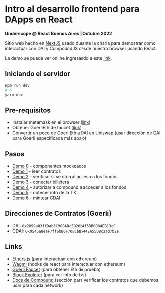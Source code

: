 # Intro al desarrollo frontend para DApps en React 
**Underscope @ React Buenos Aires | Octubre 2022**

Sitio web hecho en [NextJS](https://nextjs.org/) usado durante la charla para demostrar como interactuar con DAI y CompoundJS desde nuestro browser usando React.

La demo se puede ver online ingresando a este <a href="https://react-ba-meetup-oct-2022-dapps-g2z2.vercel.app/" target="_blank">link</a>.

## Iniciando el servidor

```bash
npm run dev
# o
yarn dev
```

## Pre-requisitos

- Instalar metamask en el browser ([link](https://metamask.io/))
- Obtener GoerliEth de faucet ([link](https://goerlifaucet.com/))
- Convertir un poco de GoerliEth a DAI en [Uniswap](https://app.uniswap.org/) (usar dirección de DAI para Goerli especificada más abajo)

## Pasos

- [Demo 0](./src/pages/demo-0.tsx) - componentes mockeados
- [Demo 1](./src/pages/demo-1.tsx) - leer contratos
- [Demo 2](./src/pages/demo-2.tsx) - verificar si se otorgó acceso a los fondos
- [Demo 3](./src/pages/demo-3.tsx) - conectar billetera
- [Demo 4](./src/pages/demo-4.tsx) - autorizar a compound a acceder a los fondos
- [Demo 5](./src/pages/demo-5.tsx) - obtener info de la TX
- [Demo 6](./src/pages/demo-6.tsx) - mintear CDAI

## Direcciones de Contratos (Goerli)

- DAI: `0x2899a03ffDab5C90BADc5920b4f53B0884EB13cC`
- CDAI: `0x0545a8eaF7ff6bB6F708CbB544EA55DBc2ad7b2a`

## Links

- [Ethers.js](https://docs.ethers.io/) (para interactuar con ethereum)
- [Wagmi](https://wagmi.sh/) (hooks de react para interactuar con ethereum)
- [Goerli Faucet](https://goerlifaucet.com/) (para obtener Eth de prueba)
- [Block Explorer](https://goerli.etherscan.io/) (para ver info de txs)
- [Docs de Compound](https://docs.compound.finance/#networks) (sección para verificar los contratos que debemos usar para cada network)

